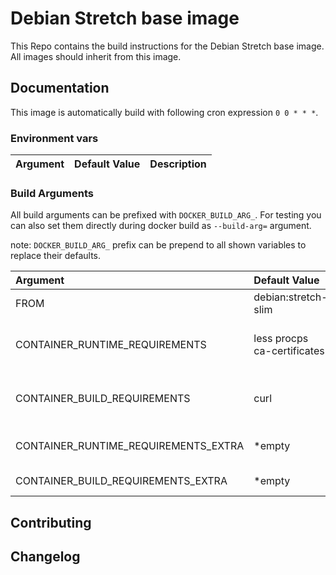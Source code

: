 # Debian Stretch base image

This Repo contains the build instructions for the Debian Stretch base image. All images should inherit from this image.

## Documentation

This image is automatically build with following cron expression `0 0 * * *`.

### Environment vars

| Argument                              | Default Value                                             | Description |
| :---                                  | :---                                                      | :---         |

### Build Arguments

All build arguments can be prefixed with `DOCKER_BUILD_ARG_`. For testing you can also set them directly during docker build as `--build-arg=` argument. 

note: `DOCKER_BUILD_ARG_` prefix can be prepend to all shown variables to replace their defaults.

| Argument                              | Default Value                                                 | Description |
| :---                                  | :---                                                          | :---         |
| FROM                                  | debian:stretch-slim                                           | Base image to build from |
| CONTAINER_RUNTIME_REQUIREMENTS        | less procps ca-certificates                                   | Packages for container during runtime |
| CONTAINER_BUILD_REQUIREMENTS          | curl                                                          | Packages for container required during build |
| CONTAINER_RUNTIME_REQUIREMENTS_EXTRA  | *empty                                                        | extra runtime requirements |
| CONTAINER_BUILD_REQUIREMENTS_EXTRA    | *empty                                                        | extra build requirements |

## Contributing

## Changelog
